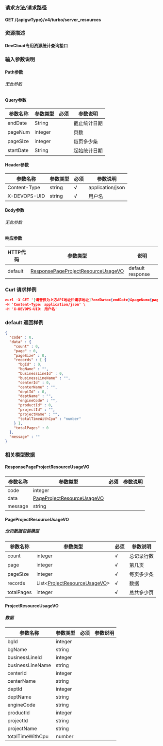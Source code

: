 ### 请求方法/请求路径
#### GET /{apigwType}/v4/turbo/server_resources
### 资源描述
#### DevCloud专用资源统计查询接口
### 输入参数说明
#### Path参数
###### 无此参数
#### Query参数

| 参数名称      | 参数类型    | 必须  | 参数说明   |
| --------- | ------- | --- | ------ |
| endDate   | String  |     | 截止统计日期 |
| pageNum   | integer |     | 页数     |
| pageSize  | integer |     | 每页多少条  |
| startDate | String  |     | 起始统计日期 |

#### Header参数

| 参数名称         | 参数类型   | 必须  | 参数说明             |
| ------------ | ------ | --- | ---------------- |
| Content-Type | string | √   | application/json |
| X-DEVOPS-UID | string | √   | 用户名              |

#### Body参数
###### 无此参数
#### 响应参数

| HTTP代码  | 参数类型                                                                      | 说明               |
| ------- | ------------------------------------------------------------------------- | ---------------- |
| default | [ResponsePageProjectResourceUsageVO](#ResponsePageProjectResourceUsageVO) | default response |

### Curl 请求样例

```Json
curl -X GET '[请替换为上方API地址栏请求地址]?endDate={endDate}&pageNum={pageNum}&pageSize={pageSize}&startDate={startDate}' \
-H 'Content-Type: application/json' \
-H 'X-DEVOPS-UID: 用户名' 
```

### default 返回样例

```Json
{
  "code" : 0,
  "data" : {
    "count" : 0,
    "page" : 0,
    "pageSize" : 0,
    "records" : [ {
      "bgId" : 0,
      "bgName" : "",
      "businessLineId" : 0,
      "businessLineName" : "",
      "centerId" : 0,
      "centerName" : "",
      "deptId" : 0,
      "deptName" : "",
      "engineCode" : "",
      "productId" : 0,
      "projectId" : "",
      "projectName" : "",
      "totalTimeWithCpu" : "number"
    } ],
    "totalPages" : 0
  },
  "message" : ""
}
```

### 相关模型数据
#### ResponsePageProjectResourceUsageVO
##### 

| 参数名称    | 参数类型                                                      | 必须  | 参数说明 |
| ------- | --------------------------------------------------------- | --- | ---- |
| code    | integer                                                   |     |      |
| data    | [PageProjectResourceUsageVO](#PageProjectResourceUsageVO) |     |      |
| message | string                                                    |     |      |

#### PageProjectResourceUsageVO
##### 分页数据包装模型

| 参数名称       | 参数类型                                                    | 必须  | 参数说明  |
| ---------- | ------------------------------------------------------- | --- | ----- |
| count      | integer                                                 | √   | 总记录行数 |
| page       | integer                                                 | √   | 第几页   |
| pageSize   | integer                                                 | √   | 每页多少条 |
| records    | List<[ProjectResourceUsageVO](#ProjectResourceUsageVO)> | √   | 数据    |
| totalPages | integer                                                 | √   | 总共多少页 |

#### ProjectResourceUsageVO
##### 数据

| 参数名称             | 参数类型    | 必须  | 参数说明 |
| ---------------- | ------- | --- | ---- |
| bgId             | integer |     |      |
| bgName           | string  |     |      |
| businessLineId   | integer |     |      |
| businessLineName | string  |     |      |
| centerId         | integer |     |      |
| centerName       | string  |     |      |
| deptId           | integer |     |      |
| deptName         | string  |     |      |
| engineCode       | string  |     |      |
| productId        | integer |     |      |
| projectId        | string  |     |      |
| projectName      | string  |     |      |
| totalTimeWithCpu | number  |     |      |

 

